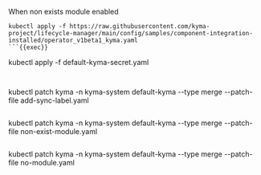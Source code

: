 When non exists module enabled
```
kubectl apply -f https://raw.githubusercontent.com/kyma-project/lifecycle-manager/main/config/samples/component-integration-installed/operator_v1beta1_kyma.yaml
```{{exec}}

```
kubectl apply -f default-kyma-secret.yaml
```{{exec}}


```
kubectl patch kyma -n kyma-system default-kyma --type merge --patch-file add-sync-label.yaml
```{{exec}}

```
kubectl patch kyma -n kyma-system default-kyma --type merge --patch-file non-exist-module.yaml
```{{exec}}

```
kubectl patch kyma -n kyma-system default-kyma --type merge --patch-file no-module.yaml
```{{exec}}